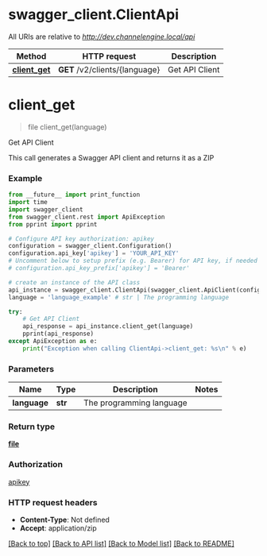 # swagger_client.ClientApi

All URIs are relative to *http://dev.channelengine.local/api*

Method | HTTP request | Description
------------- | ------------- | -------------
[**client_get**](ClientApi.md#client_get) | **GET** /v2/clients/{language} | Get API Client


# **client_get**
> file client_get(language)

Get API Client

This call generates a Swagger API client and returns it as a ZIP

### Example 
```python
from __future__ import print_function
import time
import swagger_client
from swagger_client.rest import ApiException
from pprint import pprint

# Configure API key authorization: apikey
configuration = swagger_client.Configuration()
configuration.api_key['apikey'] = 'YOUR_API_KEY'
# Uncomment below to setup prefix (e.g. Bearer) for API key, if needed
# configuration.api_key_prefix['apikey'] = 'Bearer'

# create an instance of the API class
api_instance = swagger_client.ClientApi(swagger_client.ApiClient(configuration))
language = 'language_example' # str | The programming language

try: 
    # Get API Client
    api_response = api_instance.client_get(language)
    pprint(api_response)
except ApiException as e:
    print("Exception when calling ClientApi->client_get: %s\n" % e)
```

### Parameters

Name | Type | Description  | Notes
------------- | ------------- | ------------- | -------------
 **language** | **str**| The programming language | 

### Return type

[**file**](file.md)

### Authorization

[apikey](../README.md#apikey)

### HTTP request headers

 - **Content-Type**: Not defined
 - **Accept**: application/zip

[[Back to top]](#) [[Back to API list]](../README.md#documentation-for-api-endpoints) [[Back to Model list]](../README.md#documentation-for-models) [[Back to README]](../README.md)

